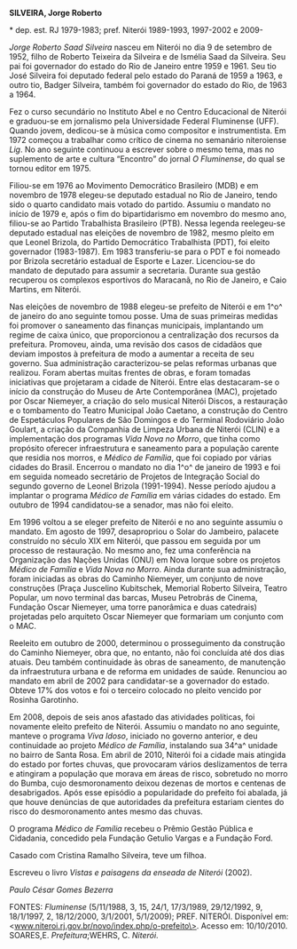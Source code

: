 **SILVEIRA, Jorge Roberto**

\* dep. est. RJ 1979-1983; pref. Niterói 1989-1993, 1997-2002 e 2009-

*Jorge Roberto Saad Silveira* nasceu em Niterói no dia 9 de setembro de
1952, filho de Roberto Teixeira da Silveira e de Ismélia Saad da
Silveira. Seu pai foi governador do estado do Rio de Janeiro entre 1959
e 1961. Seu tio José Silveira foi deputado federal pelo estado do Paraná
de 1959 a 1963, e outro tio, Badger Silveira, também foi governador do
estado do Rio, de 1963 a 1964.

Fez o curso secundário no Instituto Abel e no Centro Educacional de
Niterói e graduou-se em jornalismo pela Universidade Federal Fluminense
(UFF). Quando jovem, dedicou-se à música como compositor e
instrumentista. Em 1972 começou a trabalhar como crítico de cinema no
semanário niteroiense *Lig*. No ano seguinte continuou a escrever sobre
o mesmo tema, mas no suplemento de arte e cultura “Encontro” do jornal
*O Fluminense*, do qual se tornou editor em 1975.

Filiou-se em 1976 ao Movimento Democrático Brasileiro (MDB) e em
novembro de 1978 elegeu-se deputado estadual no Rio de Janeiro, tendo
sido o quarto candidato mais votado do partido. Assumiu o mandato no
início de 1979 e, após o fim do bipartidarismo em novembro do mesmo ano,
filiou-se ao Partido Trabalhista Brasileiro (PTB). Nessa legenda
reelegeu-se deputado estadual nas eleições de novembro de 1982, mesmo
pleito em que Leonel Brizola, do Partido Democrático Trabalhista (PDT),
foi eleito governador (1983-1987). Em 1983 transferiu-se para o PDT e
foi nomeado por Brizola secretário estadual de Esporte e Lazer.
Licenciou-se do mandato de deputado para assumir a secretaria. Durante
sua gestão recuperou os complexos esportivos do Maracanã, no Rio de
Janeiro, e Caio Martins, em Niterói.

Nas eleições de novembro de 1988 elegeu-se prefeito de Niterói e em 1^o^
de janeiro do ano seguinte tomou posse. Uma de suas primeiras medidas
foi promover o saneamento das finanças municipais, implantando um regime
de caixa único, que proporcionou a centralização dos recursos da
prefeitura. Promoveu, ainda, uma revisão dos casos de cidadãos que
deviam impostos à prefeitura de modo a aumentar a receita de seu
governo. Sua administração caracterizou-se pelas reformas urbanas que
realizou. Foram abertas muitas frentes de obras, e foram tomadas
iniciativas que projetaram a cidade de Niterói. Entre elas destacaram-se
o início da construção do Museu de Arte Contemporânea (MAC), projetado
por Oscar Niemeyer, a criação do selo musical Niterói Discos, a
restauração e o tombamento do Teatro Municipal João Caetano, a
construção do Centro de Espetáculos Populares de São Domingos e do
Terminal Rodoviário João Goulart, a criação da Companhia de Limpeza
Urbana de Niterói (CLIN) e a implementação dos programas *Vida Nova no
Morro*, que tinha como propósito oferecer infraestrutura e saneamento
para a população carente que residia nos morros, e *Médico de Família*,
que foi copiado por várias cidades do Brasil. Encerrou o mandato no dia
1^o^ de janeiro de 1993 e foi em seguida nomeado secretário de Projetos
de Integração Social do segundo governo de Leonel Brizola (1991-1994).
Nesse período ajudou a implantar o programa *Médico de Família* em
várias cidades do estado. Em outubro de 1994 candidatou-se a senador,
mas não foi eleito.

Em 1996 voltou a se eleger prefeito de Niterói e no ano seguinte assumiu
o mandato. Em agosto de 1997, desapropriou o Solar do Jambeiro, palacete
construído no século XIX em Niterói, que passou em seguida por um
processo de restauração. No mesmo ano, fez uma conferência na
Organização das Nações Unidas (ONU) em Nova Iorque sobre os projetos
*Médico de Família* e *Vida Nova no Morro*. Ainda durante sua
administração, foram iniciadas as obras do Caminho Niemeyer, um conjunto
de nove construções (Praça Juscelino Kubitschek, Memorial Roberto
Silveira, Teatro Popular, um novo terminal das barcas, Museu Petrobrás
de Cinema, Fundação Oscar Niemeyer, uma torre panorâmica e duas
catedrais) projetadas pelo arquiteto Oscar Niemeyer que formariam um
conjunto com o MAC.

Reeleito em outubro de 2000, determinou o prosseguimento da construção
do Caminho Niemeyer, obra que, no entanto, não foi concluída até dos
dias atuais. Deu também continuidade às obras de saneamento, de
manutenção da infraestrutura urbana e de reforma em unidades de saúde.
Renunciou ao mandato em abril de 2002 para candidatar-se a governador do
estado. Obteve 17% dos votos e foi o terceiro colocado no pleito vencido
por Rosinha Garotinho.

Em 2008, depois de seis anos afastado das atividades políticas, foi
novamente eleito prefeito de Niterói. Assumiu o mandato no ano seguinte,
manteve o programa *Viva Idoso*, iniciado no governo anterior, e deu
continuidade ao projeto *Médico de Família*, instalando sua 34^a^
unidade no bairro de Santa Rosa. Em abril de 2010, Niterói foi a cidade
mais atingida do estado por fortes chuvas, que provocaram vários
deslizamentos de terra e atingiram a população que morava em áreas de
risco, sobretudo no morro do Bumba, cujo desmoronamento deixou dezenas
de mortos e centenas de desabrigados. Após esse episódio a popularidade
do prefeito foi abalada, já que houve denúncias de que autoridades da
prefeitura estariam cientes do risco do desmoronamento antes mesmo das
chuvas.

O programa *Médico de Família* recebeu o Prêmio Gestão Pública e
Cidadania, concedido pela Fundação Getulio Vargas e a Fundação Ford.

Casado com Cristina Ramalho Silveira, teve um filhoa.

Escreveu o livro *Vistas e paisagens da enseada de Niterói* (2002).

*Paulo César Gomes Bezerra*

FONTES: *Fluminense* (5/11/1988, 3, 15, 24/1, 17/3/1989, 29/12/1992, 9,
18/1/1997, 2, 18/12/2000, 3/1/2001, 5/1/2009); PREF. NITERÓI. Disponível
em: \<www.niteroi.rj.gov.br/novo/index.php/o-prefeito\>. Acesso em:
10/10/2010. SOARES,E. *Prefeitura*;WEHRS, C. *Niterói*.
